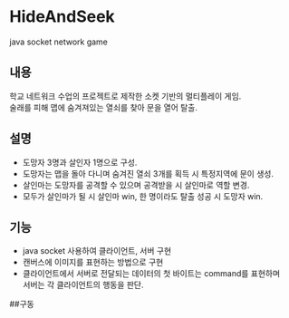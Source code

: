# HideAndSeek
java socket network game

## 내용   
학교 네트워크 수업의 프로젝트로 제작한 소켓 기반의 멀티플레이 게임.    
술래를 피해 맵에 숨겨져있는 열쇠를 찾아 문을 열어 탈출.

## 설명
 - 도망자 3명과 살인자 1명으로 구성.
 - 도망자는 맵을 돌아 다니며 숨겨진 열쇠 3개를 획득 시 특정지역에 문이 생성.
 - 살인마는 도망자를 공격할 수 있으며 공격받을 시 살인마로 역할 변경.
 - 모두가 살인마가 될 시 살인마 win, 한 명이라도 탈출 성공 시 도망자 win.
 
 ## 기능
 - java socket 사용하여 클라이언트, 서버 구현
 - 캔버스에 이미지를 표현하는 방법으로 구현
 - 클라이언트에서 서버로 전달되는 데이터의 첫 바이트는 command를 표현하며    
 서버는 각 클라이언트의 행동을 판단.
 
 ##구동
 
 
 



